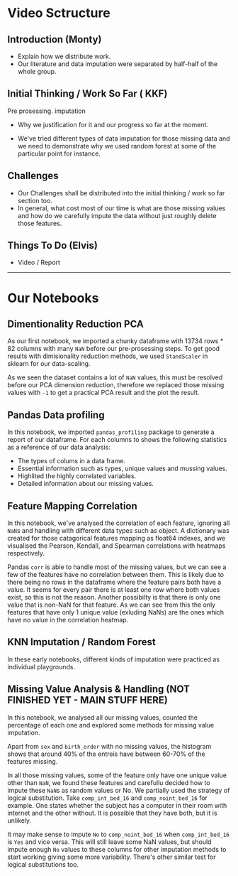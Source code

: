 # Video Sctructure



## Introduction (Monty)

- Explain how we distribute work.
- Our literature and data imputation were separated by half-half of the whole group.

## Initial Thinking / Work So Far ( KKF)

Pre prosessing. imputation

- Why we justification for it and our progress so far at the moment.

- We've tried different types of data imputation for those missing data and we need to demonstrate why we used random forest at some of the particular point for instance.

## Challenges

- Our Challenges shall be distributed into the initial thinking / work so far section too.
- In general, what cost most of our time is what are those missing values and how do we carefully impute the data without just roughly delete those features.

## Things To Do (Elvis)

- Video / Report

---

# Our Notebooks

## Dimentionality Reduction PCA

As our first notebook, we imported a chunky dataframe with 13734 rows * 82 columns with many `NaN` before our pre-prosessing steps. To get good results with dimisionality reduction methods, we used `StandScaler` in sklearn for our data-scaling.

As we seen the dataset contains a lot of `NaN` values, this must be resolved before our PCA dimension reduction, therefore we replaced those missing values with `-1` to get a practical PCA result and the plot the result.

## Pandas Data profiling

In this notebook, we imported `pandas_profiling` package to generate a report of our dataframe. For each columns to shows the following statistics as a reference of our data analysis:

- The types of colums in a data frame.
- Essential information such as types, unique values and mussing values.
- Highlited the highly correlated variables.
- Detailed information about our missing values.

## Feature Mapping Correlation

In this notebook, we've analysed the correlation of each feature, ignoring all `NaN`s and handling with different data types such as object. A dictionary was created for those catagorical features mapping as float64 indexes, and we visualised the Pearson, Kendall, and Spearman correlations with heatmaps respectively.

Pandas `corr` is able to handle most of the missing values, but we can see a few of the features have no correlation between them. This is likely due to there being no rows in the dataframe where the feature pairs both have a value. It seems for every pair there is at least one row where both values exist, so this is not the reason. Another possibilty is that there is only one value that is non-NaN for that feature. As we can see from this the only features that have only 1 unique value (exluding NaNs) are the ones which have no value in the correlation heatmap.

## KNN Imputation / Random Forest 

In these early notebooks, different kinds of imputation were practiced as individual playgrounds.

## Missing Value Analysis & Handling (NOT FINISHED YET - MAIN STUFF HERE)

In this notebook, we analysed all our missing values, counted the percentage of each one and explored some methods for missing value imputation.

Apart from `sex` and `birth_order` with no missing values, the histogram shows that around 40% of the entreis have between 60-70% of the features missing.

In all those missing values, some of the feature only have one unique value other than `NaN`, we found these features and carefullu decided how to impute these `NaN`s as random values or No. We partially used the strategy of logical substitution. Take `comp_int_bed_16` and `comp_noint_bed_16` for example. One states whether the subject has a computer in their room with internet and the other without. It is possible that they have both, but it is unlikely.

It may make sense to impute `No` to `comp_noint_bed_16` when `comp_int_bed_16` is `Yes` and vice versa. This will still leave some NaN values, but should impute enough `No` values to these columns for other imputation methods to start working giving some more variability. There's other similar test for logical substitutions too.